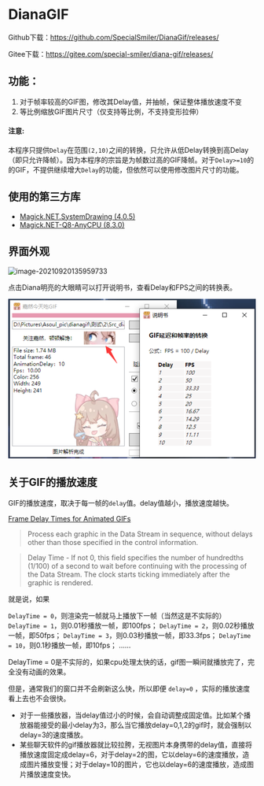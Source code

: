 # DianaGIF

Github下载：https://github.com/SpecialSmiler/DianaGif/releases/

Gitee下载：https://gitee.com/special-smiler/diana-gif/releases/



## **功能：**

1. 对于帧率较高的GIF图，修改其Delay值，并抽帧，保证整体播放速度不变
2. 等比例缩放GIF图片尺寸（仅支持等比例，不支持变形拉伸）

#### 注意:

本程序只提供`Delay`在范围`(2,10)`之间的转换，只允许从低Delay转换到高Delay（即只允许降帧）。因为本程序的宗旨是为帧数过高的GIF降帧。对于`Delay>=10`的的GIF，不提供继续增大`Delay`的功能，但依然可以使用修改图片尺寸的功能。

  

## 使用的第三方库

- [Magick.NET.SystemDrawing (4.0.5)](https://github.com/dlemstra/Magick.NET)
- [Magick.NET-Q8-AnyCPU (8.3.0)](https://github.com/dlemstra/Magick.NET)



## 界面外观

![image-20210920135959733](https://ssmiler.oss-cn-guangzhou.aliyuncs.com/img/image-20210920135959733.png)



点击Diana明亮的大眼睛可以打开说明书，查看Delay和FPS之间的转换表。

![image-20210920170824031](README.assets/image-20210920170824031.png)



## 关于GIF的播放速度

GIF的播放速度，取决于每一帧的`delay`值。delay值越小，播放速度越快。

[Frame Delay Times for Animated GIFs](https://www.deviantart.com/humpy77/journal/Frame-Delay-Times-for-Animated-GIFs-240992090)

> Process each graphic in the Data Stream in sequence, without delays other than those specified in the control information.

> Delay Time - If not 0, this field specifies the number of hundredths (1/100) of a second to wait before continuing with the processing of the Data Stream. The clock starts ticking immediately after the graphic is rendered.

就是说，如果

`DelayTime = 0`，则渲染完一帧就马上播放下一帧（当然这是不实际的）
`DelayTime = 1`，则0.01秒播放一帧，即100fps；
`DelayTime = 2`，则0.02秒播放一帧，即50fps；
`DelayTime = 3`，则0.03秒播放一帧，即33.3fps；
`DelayTime = 10`，则0.1秒播放一帧，即10fps；
……

DelayTime = 0是不实际的，如果cpu处理太快的话，gif图一瞬间就播放完了，完全没有动画的效果。

但是，通常我们的窗口并不会刷新这么快，所以即便 `delay=0` ，实际的播放速度看上去也不会很快。

- 对于一些播放器，当delay值过小的时候，会自动调整成固定值。比如某个播放器能接受的最小delay为3，那么当它播放delay=0,1,2的gif时，就会强制以delay=3的速度播放。
- 某些聊天软件的gif播放器就比较拉胯，无视图片本身携带的delay值，直接将播放速度固定成delay=6，对于delay=2的图，它以delay=6的速度播放，造成图片播放变慢；对于delay=10的图片，它也以delay=6的速度播放，造成图片播放速度变快。


